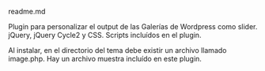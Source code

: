 readme.md

Plugin para personalizar el output de las Galerías de Wordpress como slider.
jQuery, jQuery Cycle2 y CSS. Scripts incluídos en el plugin. 

Al instalar, en el directorio del tema debe existir un archivo llamado image.php. Hay un archivo muestra incluído en este plugin.